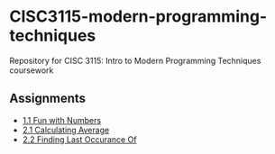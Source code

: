 # CISC3115-modern-programming-techniques
Repository for CISC 3115: Intro to Modern Programming Techniques coursework
## Assignments
- [1.1 Fun with Numbers](https://lilykizir.github.io/CISC3115-modern-programming-techniques/Assignment01/)
- [2.1 Calculating Average](https://lilykizir.github.io/CISC3115-modern-programming-techniques/Assignment02/)
- [2.2 Finding Last Occurance Of](https://lilykizir.github.io/CISC3115-modern-programming-techniques/Assignment02/#task-1)
